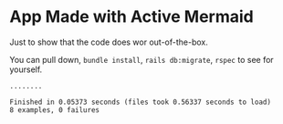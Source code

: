 # App Made with Active Mermaid

Just to show that the code does wor out-of-the-box.

You can pull down, `bundle install`, `rails db:migrate`, `rspec` to see for yourself.


```
........

Finished in 0.05373 seconds (files took 0.56337 seconds to load)
8 examples, 0 failures
```

